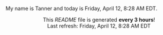My name is Tanner and today is Friday, April 12, 8:28 AM EDT.

<p align="center">This <i>README</i> file is generated <b>every 3 hours</b>!</br>Last refresh: Friday, April 12, 8:28 AM EDT<br /></p>
